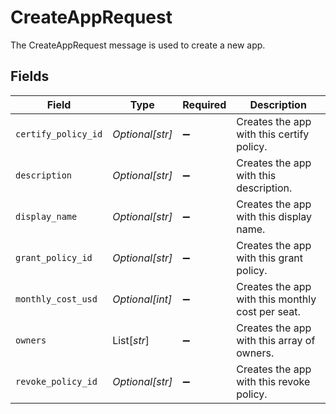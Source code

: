 # CreateAppRequest

The CreateAppRequest message is used to create a new app.


## Fields

| Field                                            | Type                                             | Required                                         | Description                                      |
| ------------------------------------------------ | ------------------------------------------------ | ------------------------------------------------ | ------------------------------------------------ |
| `certify_policy_id`                              | *Optional[str]*                                  | :heavy_minus_sign:                               | Creates the app with this certify policy.        |
| `description`                                    | *Optional[str]*                                  | :heavy_minus_sign:                               | Creates the app with this description.           |
| `display_name`                                   | *Optional[str]*                                  | :heavy_minus_sign:                               | Creates the app with this display name.          |
| `grant_policy_id`                                | *Optional[str]*                                  | :heavy_minus_sign:                               | Creates the app with this grant policy.          |
| `monthly_cost_usd`                               | *Optional[int]*                                  | :heavy_minus_sign:                               | Creates the app with this monthly cost per seat. |
| `owners`                                         | List[*str*]                                      | :heavy_minus_sign:                               | Creates the app with this array of owners.       |
| `revoke_policy_id`                               | *Optional[str]*                                  | :heavy_minus_sign:                               | Creates the app with this revoke policy.         |